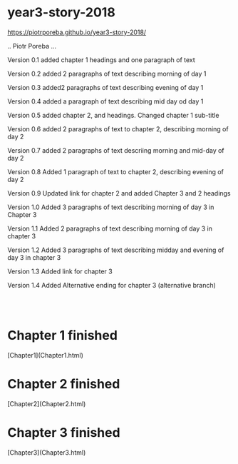 # year3-story-2018

https://piotrporeba.github.io/year3-story-2018/

.. Piotr Poreba ...

Version 0.1 
added chapter 1 headings and one paragraph of text

Version 0.2
added 2 paragraphs of text describing morning of day 1

Version 0.3
added2 paragraphs of text describing evening of day 1

Version 0.4
added a paragraph of text describing mid day od day 1

Version 0.5
added chapter 2, and headings. Changed chapter 1 sub-title 

Version 0.6
added 2 paragraphs of text to chapter 2, describing morning of day 2

Version 0.7
added 2 paragraphs of text descriing morning and mid-day of day 2

Version 0.8
Added 1 paragraph of text to chapter 2, describing evening of day 2

Version 0.9
Updated link for chapter 2 and added Chapter 3 and 2 headings

Version 1.0
Added 3 paragraphs of text describing morning of day 3 in Chapter 3

Version 1.1
Added 2 paragraphs of text describing morning of day 3 in chapter 3

Version 1.2
Added 3 paragraphs of text describing midday and evening of day 3 in chapter 3

Version 1.3
Added link for chapter 3

Version 1.4
Added Alternative ending for chapter 3 (alternative branch)

<br>
<br>
<h1> Chapter 1 finished </h1>
[Chapter1](Chapter1.html)
<br>
<h1> Chapter 2 finished</h1>
[Chapter2](Chapter2.html)
<br>
<h1> Chapter 3 finished</h1>
[Chapter3](Chapter3.html)

